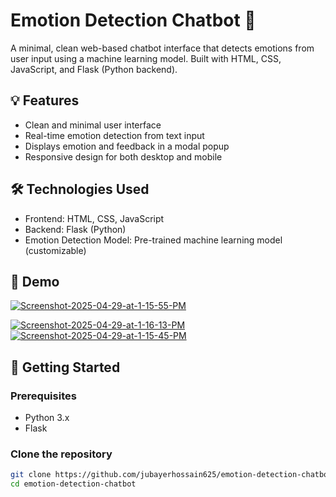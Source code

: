 # Emotion Detection Chatbot 🤖

A minimal, clean web-based chatbot interface that detects emotions from user input using a machine learning model. Built with HTML, CSS, JavaScript, and Flask (Python backend).

## 💡 Features

- Clean and minimal user interface
- Real-time emotion detection from text input
- Displays emotion and feedback in a modal popup
- Responsive design for both desktop and mobile

## 🛠️ Technologies Used

- Frontend: HTML, CSS, JavaScript
- Backend: Flask (Python)
- Emotion Detection Model: Pre-trained machine learning model (customizable)

## 📸 Demo

<a href="https://ibb.co.com/hxB8BQ6d"><img src="https://i.ibb.co.com/6cHsH9Mt/Screenshot-2025-04-29-at-1-15-55-PM.png" alt="Screenshot-2025-04-29-at-1-15-55-PM" border="0"></a>

<a href="https://ibb.co.com/k2zDpNMK"><img src="https://i.ibb.co.com/s9c1h8tj/Screenshot-2025-04-29-at-1-16-13-PM.png" alt="Screenshot-2025-04-29-at-1-16-13-PM" border="0"></a>
<a href="https://ibb.co.com/d436Wqmg"><img src="https://i.ibb.co.com/Mkjp24B6/Screenshot-2025-04-29-at-1-15-45-PM.png" alt="Screenshot-2025-04-29-at-1-15-45-PM" border="0"></a>

## 🚀 Getting Started

### Prerequisites

- Python 3.x
- Flask

### Clone the repository

```bash
git clone https://github.com/jubayerhossain625/emotion-detection-chatbot.git
cd emotion-detection-chatbot
